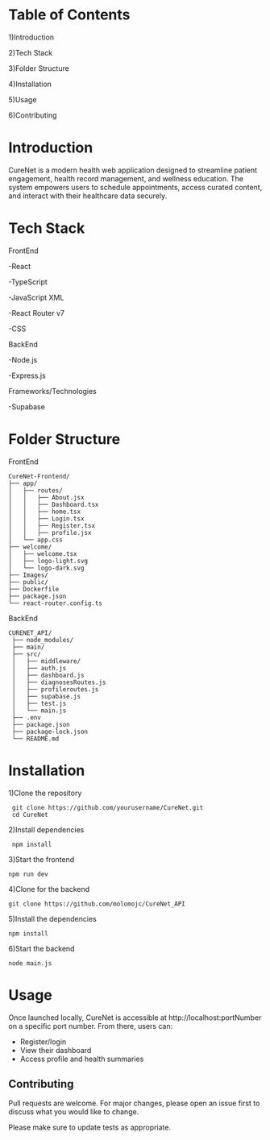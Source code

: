 # Table of Contents

1)Introduction

2)Tech Stack

3)Folder Structure

4)Installation

5)Usage

6)Contributing

# Introduction

CureNet is a modern health web application designed to streamline patient engagement, health record management, and wellness education. The system empowers users to schedule appointments, access curated content, and interact with their healthcare data securely.


# Tech Stack

FrontEnd

-React

-TypeScript

-JavaScript XML

-React Router v7

-CSS

BackEnd

-Node.js

-Express.js


Frameworks/Technologies

-Supabase

# Folder Structure

FrontEnd

    CureNet-Frontend/
    ├── app/
    │   ├── routes/
    │   │   ├── About.jsx
    │   │   ├── Dashboard.tsx
    │   │   ├── home.tsx
    │   │   ├── Login.tsx
    │   │   ├── Register.tsx
    │   │   ├── profile.jsx
    │   └── app.css
    ├── welcome/
    │   ├── welcome.tsx
    │   ├── logo-light.svg
    │   └── logo-dark.svg
    ├── Images/
    ├── public/
    ├── Dockerfile
    ├── package.json
    └── react-router.config.ts



BackEnd

    CURENET_API/
     ├── node_modules/
     ├── main/
     ├── src/
     │   ├── middleware/
     │   ├── auth.js
     │   ├── dashboard.js
     │   ├── diagnosesRoutes.js
     │   ├── profileroutes.js
     │   ├── supabase.js
     │   ├── test.js
     │   └── main.js
     ├── .env
     ├── package.json
     ├── package-lock.json
     └── README.md


# Installation
1)Clone the repository

     git clone https://github.com/yourusername/CureNet.git
     cd CureNet

2)Install dependencies

     npm install


3)Start the frontend

    npm run dev

4)Clone for the backend

    git clone https://github.com/molomojc/CureNet_API

5)Install the dependencies

    npm install

6)Start the backend

    node main.js

# Usage

Once launched locally, CureNet is accessible at http://localhost:portNumber on a specific port number. From there, users can:
- Register/login
- View their dashboard
- Access profile and health summaries



## Contributing

Pull requests are welcome. For major changes, please open an issue first
to discuss what you would like to change.

Please make sure to update tests as appropriate.
